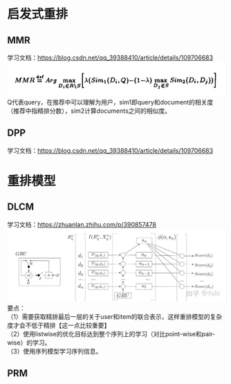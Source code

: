 
# 启发式重排
## MMR
学习文档：https://blog.csdn.net/qq_39388410/article/details/109706683  
![MMR](https://github.com/nonoyeyouran/MachineLearning/blob/main/applications/recommendation/pictures/MMR.png "MMR")  
Q代表query，在推荐中可以理解为用户，sim1即query和document的相关度（推荐中指精排分数），sim2计算documents之间的相似度。
## DPP
学习文档：https://blog.csdn.net/qq_39388410/article/details/109706683

# 重排模型
## DLCM
学习文档：https://zhuanlan.zhihu.com/p/390857478  
![DLCM](https://github.com/nonoyeyouran/MachineLearning/blob/main/applications/recommendation/pictures/DLCM.jpg "DLCM")  
要点：  
（1）需要获取精排最后一层的关于user和item的联合表示，这样重排模型的复杂度才会不低于精排【这一点比较重要】  
（2）使用listwise的优化目标达到整个序列上的学习（对比point-wise和pair-wise）的学习。  
（3）使用序列模型学习序列信息。  
## PRM
